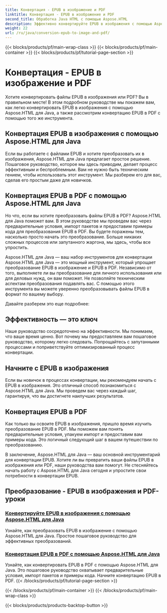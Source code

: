 ```yaml
---
title: Конвертация - EPUB в изображение и PDF
linktitle: Конвертация - EPUB в изображение и PDF
second_title: Обработка Java HTML с помощью Aspose.HTML
description: Эффективно конвертируйте EPUB в изображения с помощью Aspose.HTML для Java. Это пошаговое руководство упрощает процесс. Изучите также конвертацию EPUB в PDF.
weight: 22
url: /ru/java/conversion-epub-to-image-and-pdf/
---
```


{{< blocks/products/pf/main-wrap-class >}}
{{< blocks/products/pf/main-container >}}
{{< blocks/products/pf/tutorial-page-section >}}

# Конвертация - EPUB в изображение и PDF

Хотите конвертировать файлы EPUB в изображения или PDF? Вы в правильном месте! В этом подробном руководстве мы покажем вам, как легко конвертировать EPUB в изображения с помощью Aspose.HTML для Java, а также рассмотрим конвертацию EPUB в PDF с помощью того же инструмента. 

## Конвертация EPUB в изображения с помощью Aspose.HTML для Java
Если вы работаете с файлами EPUB и хотите преобразовать их в изображения, Aspose.HTML для Java предлагает простое решение. Пошаговое руководство, которое мы здесь приводим, делает процесс эффективным и беспроблемным. Вам не нужно быть техническим гением, чтобы использовать этот инструмент. Мы разберем его для вас, сделав его простым даже для новичков.

## Конвертация EPUB в PDF с помощью Aspose.HTML для Java
Но что, если вы хотите преобразовать файлы EPUB в PDF? Aspose.HTML для Java поможет вам. В этом руководстве мы проведем вас через предварительные условия, импорт пакетов и предоставим примеры кода для преобразования EPUB в PDF. Вы будете поражены тем, насколько просто начать это преобразование. Больше никаких сложных процессов или запутанного жаргона, мы здесь, чтобы все упростить.

Aspose.HTML для Java — ваш набор инструментов для конвертации
Aspose.HTML для Java — это мощный инструмент, который упрощает преобразование EPUB в изображение и EPUB в PDF. Независимо от того, выполняете ли вы преобразование для личного использования или для деловых нужд, он вам поможет. Не позволяйте техническим аспектам преобразования подавлять вас. С помощью этого инструмента вы можете уверенно преобразовывать файлы EPUB в формат по вашему выбору. 

Давайте разберем это еще подробнее:

## Эффективность — это ключ
Наше руководство сосредоточено на эффективности. Мы понимаем, что ваше время ценно. Вот почему мы предоставляем вам пошаговое руководство, которому легко следовать. Попрощайтесь с запутанными процессами и поприветствуйте оптимизированный процесс конвертации.

## Начните с EPUB в изображения
Если вы новичок в процессах конвертации, мы рекомендуем начать с EPUB в изображения. Это отличный способ познакомиться с Aspose.HTML для Java. Мы проведем вас через каждый шаг, гарантируя, что вы достигнете наилучших результатов.

## Конвертация EPUB в PDF
Как только вы освоите EPUB в изображения, пришло время изучить преобразование EPUB в PDF. Мы поможем вам понять предварительные условия, упакуем импорт и предоставим вам примеры кода. Это логичный следующий шаг в вашем путешествии по преобразованию.

В заключение, Aspose.HTML для Java — ваш основной инструментарий для конвертации EPUB. Хотите ли вы превратить ваши файлы EPUB в изображения или PDF, наши руководства вам помогут. Не стесняйтесь начать работу с Aspose.HTML для Java сегодня и упростите свои потребности в конвертации EPUB.
## Преобразование - EPUB в изображения и PDF-уроки
### [Конвертируйте EPUB в изображения с помощью Aspose.HTML для Java](./convert-epub-to-image/)
Узнайте, как преобразовать EPUB в изображение с помощью Aspose.HTML для Java. Простое пошаговое руководство для эффективных преобразований.
### [Конвертация EPUB в PDF с помощью Aspose.HTML для Java](./convert-epub-to-pdf/)
Узнайте, как конвертировать EPUB в PDF с помощью Aspose.HTML для Java. Это пошаговое руководство охватывает предварительные условия, импорт пакетов и примеры кода. Начните конвертацию EPUB в PDF.
{{< /blocks/products/pf/tutorial-page-section >}}

{{< /blocks/products/pf/main-container >}}
{{< /blocks/products/pf/main-wrap-class >}}

{{< blocks/products/products-backtop-button >}}
